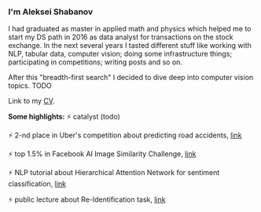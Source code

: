 ### I'm Aleksei Shabanov

I had graduated as master in applied math and physics which helped me to start my DS path in 2016 as data analyst for transactions on the stock exchange. In the next several years I tasted different stuff like working with NLP, tabular data, computer vision; doing some infrastructure things; participating in competitions; writing posts and so on. 

After this "breadth-first search" I decided to dive deep into computer vision topics. TODO

Link to my [CV](https://github.com/AlekseySh/resume/blob/main/Aleksei_Shabanov.pdf).

**Some highlights:**
⚡ catalyst (todo)

⚡ 2-nd place in Uber's competition about predicting road accidents, [link](https://github.com/AlekseySh/uber_competition)

⚡ top 1.5% in Facebook AI Image Similarity Challenge, [link](https://www.drivendata.org/competitions/79/competition-image-similarity-1-dev/leaderboard/) 

⚡ NLP tutorial about Hierarchical Attention Network for sentiment classification, [link](https://github.com/AlekseySh/ml-recipe-hier-attention)

⚡ public lecture about Re-Identification task, [link](https://www.youtube.com/watch?v=O8qtBYeOSKE)
